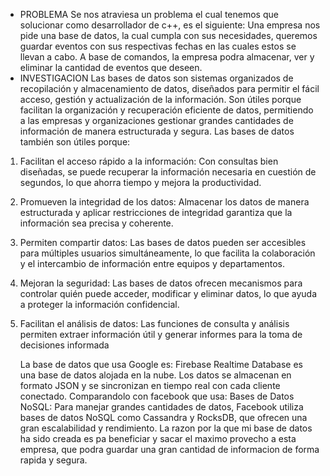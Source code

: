 * PROBLEMA
Se nos atraviesa un problema el cual tenemos que solucionar como desarrollador de c++, es el siguiente:
Una empresa nos pide una base de datos, la cual cumpla con sus necesidades, queremos guardar eventos con sus respectivas
fechas en las cuales estos se llevan a cabo.
A base de comandos, la empresa podra almacenar, ver y eliminar la cantidad de eventos que deseen.
* INVESTIGACION
Las bases de datos son sistemas organizados de recopilación y almacenamiento de datos, diseñados para permitir el fácil acceso, gestión y actualización de la información. Son útiles porque facilitan la organización y recuperación eficiente de datos, permitiendo a las empresas y organizaciones gestionar grandes cantidades de información de manera estructurada y segura.
Las bases de datos también son útiles porque:

1. Facilitan el acceso rápido a la información: Con consultas bien diseñadas, se puede recuperar la información necesaria en cuestión de segundos, lo que ahorra tiempo y mejora la productividad.

2. Promueven la integridad de los datos: Almacenar los datos de manera estructurada y aplicar restricciones de integridad garantiza que la información sea precisa y coherente.

3. Permiten compartir datos: Las bases de datos pueden ser accesibles para múltiples usuarios simultáneamente, lo que facilita la colaboración y el intercambio de información entre equipos y departamentos.

4. Mejoran la seguridad: Las bases de datos ofrecen mecanismos para controlar quién puede acceder, modificar y eliminar datos, lo que ayuda a proteger la información confidencial.

5. Facilitan el análisis de datos: Las funciones de consulta y análisis permiten extraer información útil y generar informes para la toma de decisiones informada

   La base de datos que usa Google es: Firebase Realtime Database es una base de datos alojada en la nube. Los datos se almacenan en formato JSON y se sincronizan en tiempo real con cada cliente conectado.
   Comparandolo con facebook que usa:
   Bases de Datos NoSQL: Para manejar grandes cantidades de datos, Facebook utiliza bases de datos NoSQL como Cassandra y RocksDB, que ofrecen una gran escalabilidad y rendimiento.
   La razon por la que mi base de datos ha sido creada es pa beneficiar y sacar el maximo provecho a esta empresa, que podra guardar una gran cantidad de informacion de forma rapida y segura.
